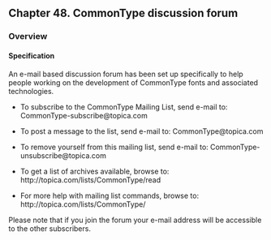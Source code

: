 <div xmlns="http://www.w3.org/1999/xhtml" class="chapter"><div class="titlepage"><div><div><h2 class="title"><a name="chapter.discussion_forum"></a>Chapter 48. CommonType discussion forum</h2></div></div></div><div role="fragment" class="section"><div class="titlepage"><div><div><h3 class="title"><a name="idm28428"></a>Overview</h3></div></div></div><div role="specification" class="section"><div class="titlepage"><div><div><h4 class="title"><a name="section.49.1.1"></a>Specification</h4></div></div></div><p>An e-mail based discussion forum has been set up
	  specifically to help people working on the development of
	  CommonType fonts and associated technologies.</p><div class="itemizedlist"><ul class="itemizedlist" style="list-style-type: disc; "><li class="listitem"><p>To subscribe to the CommonType Mailing List, send
	      e-mail to: CommonType-subscribe@topica.com</p></li><li class="listitem"><p>To post a message to the list, send e-mail to:
	    CommonType@topica.com</p></li><li class="listitem"><p>To remove yourself from this mailing list, send
	    e-mail to: CommonType-unsubscribe@topica.com</p></li><li class="listitem"><p>To get a list of archives available, browse to:
	    http://topica.com/lists/CommonType/read</p></li><li class="listitem"><p>For more help with mailing list commands, browse to:
	    http://topica.com/lists/CommonType/</p></li></ul></div><p>Please note that if you join the forum your e-mail
	  address will be accessible to the other subscribers.</p></div></div></div>